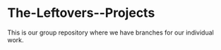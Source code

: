 # The-Leftovers--Projects
This is our group repository where we have branches for our individual work.
